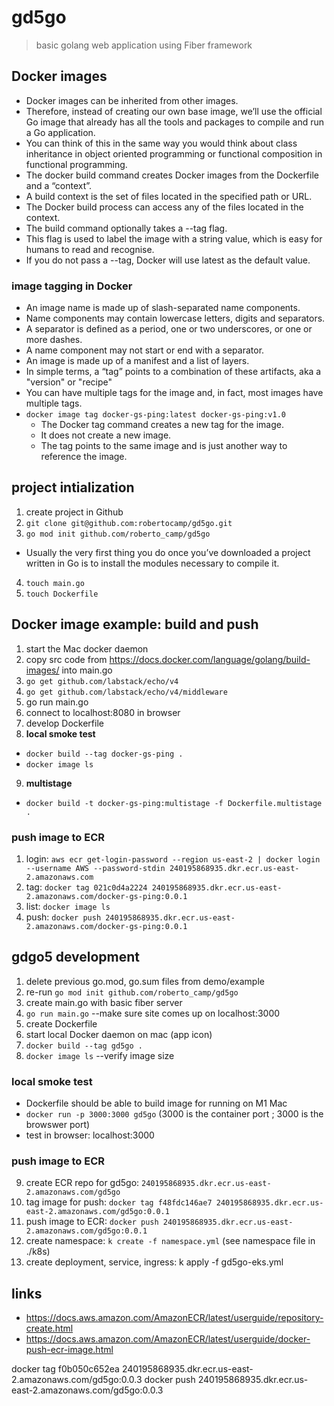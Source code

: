 # gd5go
> basic golang web application using Fiber framework
## Docker images
- Docker images can be inherited from other images. 
- Therefore, instead of creating our own base image, we’ll use the official Go image that already has all the tools and packages to compile and run a Go application. 
- You can think of this in the same way you would think about class inheritance in object oriented programming or functional composition in functional programming.
- The docker build command creates Docker images from the Dockerfile and a “context”. 
- A build context is the set of files located in the specified path or URL. 
- The Docker build process can access any of the files located in the context.
- The build command optionally takes a --tag flag. 
- This flag is used to label the image with a string value, which is easy for humans to read and recognise. 
- If you do not pass a --tag, Docker will use latest as the default value.
### image tagging in Docker
- An image name is made up of slash-separated name components. 
- Name components may contain lowercase letters, digits and separators. 
- A separator is defined as a period, one or two underscores, or one or more dashes. 
- A name component may not start or end with a separator.
- An image is made up of a manifest and a list of layers. 
- In simple terms, a “tag” points to a combination of these artifacts, aka a "version" or "recipe" 
- You can have multiple tags for the image and, in fact, most images have multiple tags. 
- `docker image tag docker-gs-ping:latest docker-gs-ping:v1.0`
   + The Docker tag command creates a new tag for the image. 
   + It does not create a new image. 
   + The tag points to the same image and is just another way to reference the image.
## project intialization
1. create project in Github
2. `git clone git@github.com:robertocamp/gd5go.git`
3. `go mod init github.com/roberto_camp/gd5go`
  - Usually the very first thing you do once you’ve downloaded a project written in Go is to install the modules necessary to compile it.
4. `touch main.go`
5. `touch Dockerfile`
## Docker image example: build and push
1. start the Mac docker daemon
2. copy src code from https://docs.docker.com/language/golang/build-images/ into main.go
3. `go get github.com/labstack/echo/v4`
4. `go get github.com/labstack/echo/v4/middleware`
5. go run main.go
6. connect to localhost:8080 in browser
7. develop Dockerfile
8. **local smoke test**
  - `docker build --tag docker-gs-ping .`
  - `docker image ls`
9. **multistage**
  - `docker build -t docker-gs-ping:multistage -f Dockerfile.multistage .`
### push image to ECR
1. login:  `aws ecr get-login-password --region us-east-2 | docker login --username AWS --password-stdin 240195868935.dkr.ecr.us-east-2.amazonaws.com`
2. tag: `docker tag 021c0d4a2224 240195868935.dkr.ecr.us-east-2.amazonaws.com/docker-gs-ping:0.0.1`
3. list:  `docker image ls`
4. push: `docker push 240195868935.dkr.ecr.us-east-2.amazonaws.com/docker-gs-ping:0.0.1`

## gdgo5 development
1. delete previous go.mod, go.sum files from demo/example 
2. re-run `go mod init github.com/roberto_camp/gd5go`
3. create main.go with basic fiber server
4. `go run main.go`  --make sure site comes up on localhost:3000
5. create Dockerfile
6. start local Docker daemon on mac (app icon)
7. `docker build --tag gd5go .`
8. `docker image ls`  --verify image size
### local smoke test
- Dockerfile should be able to build image for running on M1 Mac
- `docker run -p 3000:3000 gd5go`  (3000 is the container port ; 3000 is the browswer port)
- test in browser: localhost:3000 
### push image to ECR
9. create ECR repo for gd5go: `240195868935.dkr.ecr.us-east-2.amazonaws.com/gd5go`
10. tag image for push: `docker tag f48fdc146ae7 240195868935.dkr.ecr.us-east-2.amazonaws.com/gd5go:0.0.1`
11. push image to ECR: `docker push 240195868935.dkr.ecr.us-east-2.amazonaws.com/gd5go:0.0.1`
12. create namespace: `k create -f namespace.yml` (see namespace file in ./k8s)
13. create deployment, service, ingress: k apply -f gd5go-eks.yml
## links
- https://docs.aws.amazon.com/AmazonECR/latest/userguide/repository-create.html
- https://docs.aws.amazon.com/AmazonECR/latest/userguide/docker-push-ecr-image.html


docker tag f0b050c652ea 240195868935.dkr.ecr.us-east-2.amazonaws.com/gd5go:0.0.3
docker push 240195868935.dkr.ecr.us-east-2.amazonaws.com/gd5go:0.0.3